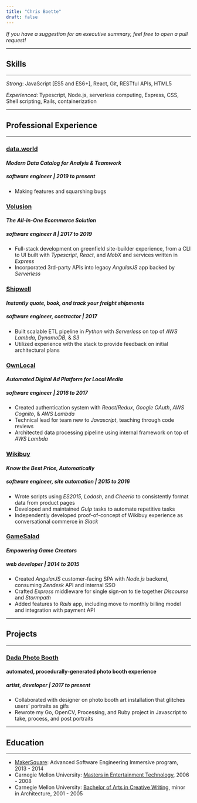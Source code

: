 ```yaml
---
title: "Chris Boette"
draft: false
---
```


<script src="https://cdnjs.cloudflare.com/ajax/libs/Chart.js/2.7.3/Chart.bundle.min.js"></script>

_If you have a suggestion for an executive summary, feel free to open a pull request!_

* * *

## Skills

* * *

_Strong_: JavaScript [ES5 and ES6+], React, Git, RESTful APIs, HTML5

_Experienced_: Typescript, Node.js, serverless computing, Express, CSS, Shell scripting, Rails, containerization

* * *

## Professional Experience

* * *

### [data.world](https://data.world)

#### _Modern Data Catalog for Analyis & Teamwork_
##### software engineer | 2019 to present

- Making features and squarshing bugs

### [Volusion](https://volusion.com)

<canvas id="vol" height="25"></canvas>

#### _The All-in-One Ecommerce Solution_
##### software engineer II | 2017 to 2019

- Full-stack development on greenfield site-builder experience, from a CLI to UI built with _Typescript_, _React_, and _MobX_ and services written in _Express_
- Incorporated 3rd-party APIs into legacy _AngularJS_ app backed by _Serverless_

### [Shipwell](https://shipwell.com)

<canvas id="sw" height="25"></canvas>

#### _Instantly quote, book, and track your freight shipments_
##### software engineer, contractor | 2017

- Built scalable ETL pipeline in _Python_ with _Serverless_ on top of _AWS Lambda_, _DynamoDB_, & _S3_
- Utilized experience with the stack to provide feedback on initial architectural plans

### [OwnLocal](https://ownlocal.com)

<canvas id="ol" height="25"></canvas>

#### _Automated Digital Ad Platform for Local Media_
##### software engineer | 2016 to 2017

- Created authentication system with _React_/_Redux_, _Google OAuth_, _AWS Cognito_, & _AWS Lambda_
- Technical lead for team new to _Javascript_, teaching through code reviews
- Architected data processing pipeline using internal framework on top of _AWS Lambda_

### [Wikibuy](https://wikibuy.com)

<canvas id="wb" height="25"></canvas>

#### _Know the Best Price, Automatically_
##### software engineer, site automation | 2015 to 2016

- Wrote scripts using _ES2015_, _Lodash_, and _Cheerio_ to consistently format data from product pages
- Developed and maintained _Gulp_ tasks to automate repetitive tasks
- Independently developed proof-of-concept of Wikibuy experience as conversational commerce in _Slack_

### [GameSalad](https://gamesalad.com)

<canvas id="gs" height="25"></canvas>

#### _Empowering Game Creators_
##### web developer | 2014 to 2015

- Created _AngularJS_ customer-facing SPA with _Node.js_ backend, consuming _Zendesk_ API and internal SSO
- Crafted _Express_ middleware for single sign-on to tie together _Discourse_ and _Stormpath_
- Added features to _Rails_ app, including move to monthly billing model and integration with payment API

* * *

## Projects

* * *

### [Dada Photo Booth](projects/dada-photo-booth/)

<canvas id="dpb" height="25"></canvas>

#### automated, procedurally-generated photo booth experience
##### artist, developer | 2017 to present

- Collaborated with designer on photo booth art installation that glitches users’ portraits as gifs
- Rewrote my Go, OpenCV, Processing, and Ruby project in Javascript to take, process, and post portraits

* * *

## Education

* * *

- [MakerSquare](https://getcoding.hackreactor.com/makersquare): Advanced Software Engineering Immersive program, 2013 - 2014
- Carnegie Mellon University: [Masters in Entertainment Technology](https://www.etc.cmu.edu), 2006 - 2008
- Carnegie Mellon University: [Bachelor of Arts in Creative Writing](https://www.cmu.edu/dietrich/english/undergraduate/ba-cw/index.html), minor in Architecture, 2001 - 2005

<script src="js/resume-data.js"></script>
<script src="js/resume.js"></script>
